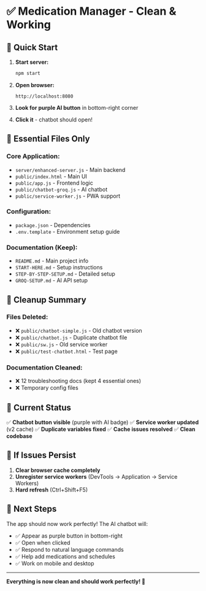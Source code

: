 # ✅ Medication Manager - Clean & Working

## 🚀 Quick Start

1. **Start server:**
   ```bash
   npm start
   ```

2. **Open browser:**
   ```
   http://localhost:8080
   ```

3. **Look for purple AI button** in bottom-right corner

4. **Click it** - chatbot should open!

## 📁 Essential Files Only

### Core Application:
- `server/enhanced-server.js` - Main backend
- `public/index.html` - Main UI
- `public/app.js` - Frontend logic
- `public/chatbot-groq.js` - AI chatbot
- `public/service-worker.js` - PWA support

### Configuration:
- `package.json` - Dependencies
- `.env.template` - Environment setup guide

### Documentation (Keep):
- `README.md` - Main project info
- `START-HERE.md` - Setup instructions
- `STEP-BY-STEP-SETUP.md` - Detailed setup
- `GROQ-SETUP.md` - AI API setup

## 🧹 Cleanup Summary

### Files Deleted:
- ❌ `public/chatbot-simple.js` - Old chatbot version
- ❌ `public/chatbot.js` - Duplicate chatbot file
- ❌ `public/sw.js` - Old service worker
- ❌ `public/test-chatbot.html` - Test page

### Documentation Cleaned:
- ❌ 12 troubleshooting docs (kept 4 essential ones)
- ❌ Temporary config files

## 🎯 Current Status

✅ **Chatbot button visible** (purple with AI badge)
✅ **Service worker updated** (v2 cache)
✅ **Duplicate variables fixed**
✅ **Cache issues resolved**
✅ **Clean codebase**

## 🔧 If Issues Persist

1. **Clear browser cache completely**
2. **Unregister service workers** (DevTools → Application → Service Workers)
3. **Hard refresh** (Ctrl+Shift+F5)

## 🚀 Next Steps

The app should now work perfectly! The AI chatbot will:
- ✅ Appear as purple button in bottom-right
- ✅ Open when clicked
- ✅ Respond to natural language commands
- ✅ Help add medications and schedules
- ✅ Work on mobile and desktop

---

**Everything is now clean and should work perfectly! 🎉**
